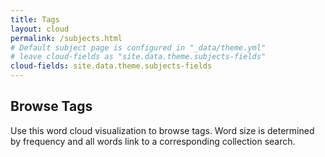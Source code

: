```yaml
---
title: Tags
layout: cloud
permalink: /subjects.html
# Default subject page is configured in "_data/theme.yml"
# leave cloud-fields as "site.data.theme.subjects-fields"
cloud-fields: site.data.theme.subjects-fields
---
```


## Browse Tags

Use this word cloud visualization to browse tags.
Word size is determined by frequency and all words link to a corresponding collection search.
